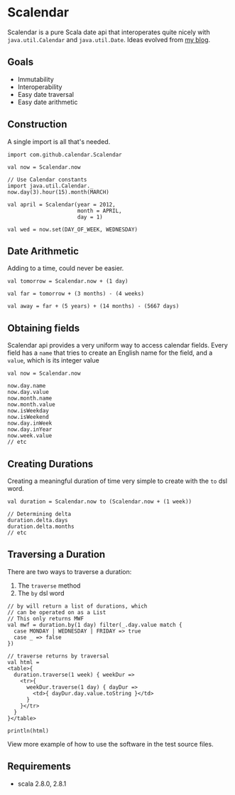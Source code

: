 # Scalendar

Scalendar is a pure Scala date api that interoperates quite nicely with
`java.util.Calendar` and `java.util.Date`. Ideas evolved from [my blog].

## Goals

  * Immutability
  * Interoperability
  * Easy date traversal
  * Easy date arithmetic

## Construction

A single import is all that's needed.

    import com.github.calendar.Scalendar

    val now = Scalendar.now

    // Use Calendar constants
    import java.util.Calendar._
    now.day(3).hour(15).month(MARCH)

    val april = Scalendar(year = 2012,
                          month = APRIL,
                          day = 1)

    val wed = now.set(DAY_OF_WEEK, WEDNESDAY)

## Date Arithmetic

Adding to a time, could never be easier.

    val tomorrow = Scalendar.now + (1 day)

    val far = tomorrow + (3 months) - (4 weeks)

    val away = far + (5 years) + (14 months) - (5667 days)

## Obtaining fields

Scalendar api provides a very uniform way to access calendar fields.
Every field has a `name` that tries to create an English name for the
field, and a `value`, which is its integer value

    val now = Scalendar.now

    now.day.name
    now.day.value
    now.month.name
    now.month.value
    now.isWeekday
    now.isWeekend
    now.day.inWeek
    now.day.inYear
    now.week.value
    // etc

## Creating Durations

Creating a meaningful duration of time very simple to create with 
the `to` dsl word.

    val duration = Scalendar.now to (Scalendar.now + (1 week))

    // Determining delta 
    duration.delta.days
    duration.delta.months
    // etc

## Traversing a Duration

There are two ways to traverse a duration:

  1. The `traverse` method
  2. The `by` dsl word

    // by will return a list of durations, which
    // can be operated on as a List
    // This only returns MWF
    val mwf = duration.by(1 day) filter(_.day.value match {
      case MONDAY | WEDNESDAY | FRIDAY => true
      case _ => false
    })

    // traverse returns by traversal
    val html = 
    <table>{
      duration.traverse(1 week) { weekDur =>
        <tr>{
          weekDur.traverse(1 day) { dayDur =>
            <td>{ dayDur.day.value.toString }</td>
          }
        }</tr>
      }
    }</table>

    println(html)

View more example of how to use the software in the test source files.

## Requirements

  * scala 2.8.0, 2.8.1


[my blog]: http://philcalicode.blogspot.com/
